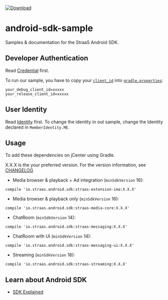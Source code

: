 [![Download](https://api.bintray.com/packages/straas-io/maven/straas-base/images/download.svg) ](https://bintray.com/bintray/jcenter?filterByPkgName=straas)

# android-sdk-sample
Samples & documentation for the StraaS Android SDK.

Developer Authentication
-----
Read [Credential](https://github.com/StraaS/StraaS-android-sdk-sample/wiki/SDK-Credential) first.

To run our sample, you have to copy your [`client_id`](https://github.com/StraaS/StraaS-android-sdk-sample/wiki/SDK-Credential#get-client-id) into [`gradle.properties`](https://github.com/StraaS/StraaS-android-sdk-sample/blob/master/gradle.properties#L8):
```
your_debug_client_id=xxxxx
your_release_client_id=xxxxx
```

User Identity
-----
Read [Identity](https://github.com/StraaS/StraaS-android-sdk-sample/wiki/User-Identity) first.
To change the identity in out sample, change the Identity declared in `MemberIdentity.ME`.

Usage
-----
To add these dependencies on jCenter using Gradle.

X.X.X is the your preferred version. For the version information, see 
[CHANGELOG](https://github.com/StraaS/StraaS-android-sdk-sample/blob/master/CHANGELOG.md)

- Media browser & playback + Ad integration (`minSdkVersion` 16):
```
compile 'io.straas.android.sdk:straas-extension-ima:X.X.X'
```

- Media browser & playback only (`minSdkVersion` 16):
```
compile 'io.straas.android.sdk:straas-media-core:X.X.X'
```

- ChatRoom  (`minSdkVersion` 14):
```
compile 'io.straas.android.sdk:straas-messaging:X.X.X'
```

- ChatRoom with UI (`minSdkVersion` 14):
```
compile 'io.straas.android.sdk:straas-messaging-ui:X.X.X'
```

- Streaming (`minSdkVersion` 18):
```
compile 'io.straas.android.sdk:straas-streaming:X.X.X'
```

Learn about Android SDK
------------------
- [SDK Explained](https://github.com/StraaS/android-sdk-sample/wiki)
